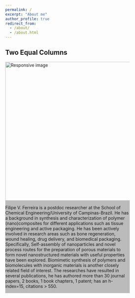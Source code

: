 ```yaml
---
permalink: /
excerpt: "About me"
author_profile: true
redirect_from: 
  - /about/
  - /about.html
---
```


<head>
<meta name="viewport" content="width=device-width, initial-scale=1">
<style>
* {
  box-sizing: border-box;
}

/* Create two equal columns that floats next to each other */
.column {
  float: left;
  width: 50%;
  padding: 10px;
  height: 300px; /* Should be removed. Only for demonstration */
}

/* Clear floats after the columns */
.row:after {
  content: "";
  display: table;
  clear: both;
}
</style>
</head>
<body>

<h2>Two Equal Columns</h2>

<div class="row">
  <div class="column">
    <img class="img-circle" src="{{ site.baseurl }}images/azul.jpeg" alt="Responsive image" width="450">
  </div>
  <div class="column" style="background-color:#bbb;">
     <p>Filipe V. Ferreira is a postdoc researcher at the School of Chemical Engineering/University of Campinas-Brazil. He has a background in synthesis and characterization of polymer (nano)composites for different applications such as tissue engineering and active packaging. He has been actively involved in research areas such as bone regeneration, wound healing, drug delivery, and biomedical packaging. Specifically, Self-assembly of nanoparticles and novel process routes for the preparation of porous materials to form novel nanostructured materials with useful properties have been explored. Biomimetic synthesis of polymers and biomolecules with inorganic materials is another closely related field of interest. The researches have resulted in several publications, he has authored more than 30 journal papers, 2 books, 1 book chapters, 1 patent; has an h-index=15, citations > 550.</p>
  </div>
</div>

</body>
